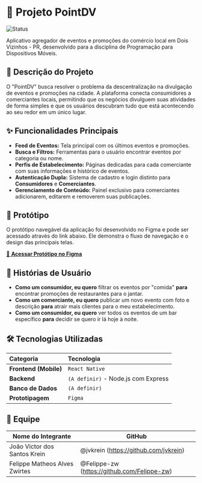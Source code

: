 # 📱 Projeto PointDV

![Status](https://img.shields.io/badge/status-em%20desenvolvimento-yellow)

Aplicativo agregador de eventos e promoções do comércio local em Dois Vizinhos - PR, desenvolvido para a disciplina de Programação para Dispositivos Móveis.

## 📝 Descrição do Projeto

O "PointDV" busca resolver o problema da descentralização na divulgação de eventos e promoções na cidade. A plataforma conecta consumidores a comerciantes locais, permitindo que os negócios divulguem suas atividades de forma simples e que os usuários descubram tudo que está acontecendo ao seu redor em um único lugar.

## ✨ Funcionalidades Principais

- **Feed de Eventos:** Tela principal com os últimos eventos e promoções.
- **Busca e Filtros:** Ferramentas para o usuário encontrar eventos por categoria ou nome.
- **Perfis de Estabelecimento:** Páginas dedicadas para cada comerciante com suas informações e histórico de eventos.
- **Autenticação Dupla:** Sistema de cadastro e login distinto para **Consumidores** e **Comerciantes**.
- **Gerenciamento de Conteúdo:** Painel exclusivo para comerciantes adicionarem, editarem e removerem suas publicações.

## 🎨 Protótipo

O protótipo navegável da aplicação foi desenvolvido no Figma e pode ser acessado através do link abaixo. Ele demonstra o fluxo de navegação e o design das principais telas.

[🔗 **Acessar Protótipo no Figma**](https://www.figma.com/make/iqZZwJuh7srDqP3z6j66xL/PointDV?node-id=0-1&p=f&t=5rXndWu7wGhnpiUR-0&fullscreen=1)

## 📖 Histórias de Usuário

- **Como um consumidor, eu quero** filtrar os eventos por "comida" **para** encontrar promoções de restaurantes para o jantar.
- **Como um comerciante, eu quero** publicar um novo evento com foto e descrição **para** atrair mais clientes para o meu estabelecimento.
- **Como um consumidor, eu quero** ver todos os eventos de um bar específico **para** decidir se quero ir lá hoje à noite.

## 🛠️ Tecnologias Utilizadas

| Categoria | Tecnologia |
| :--- | :--- |
| **Frontend (Mobile)** | `React Native` |
| **Backend** | `(A definir)` - Node.js com Express |
| **Banco de Dados** | `(A definir)` |
| **Prototipagem** | `Figma` |

## 👥 Equipe

| Nome do Integrante  |  GitHub |
| ------------------  |  ------ |
| João Victor dos Santos Krein  | @jvkrein (https://github.com/jvkrein)       |
| Felippe Matheos Alves Zwirtes | @Felippe-zw (https://github.com/Felippe-zw) |
